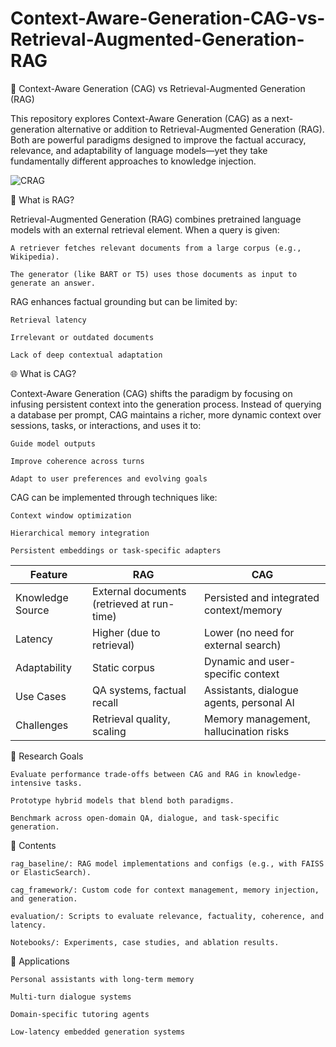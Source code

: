 # Context-Aware-Generation-CAG-vs-Retrieval-Augmented-Generation-RAG

📘 Context-Aware Generation (CAG) vs Retrieval-Augmented Generation (RAG)

This repository explores Context-Aware Generation (CAG) as a next-generation alternative or addition to Retrieval-Augmented Generation (RAG). Both are powerful paradigms designed to improve the factual accuracy, relevance, and adaptability of language models—yet they take fundamentally different approaches to knowledge injection.

![CRAG](https://miro.medium.com/v2/resize:fit:1400/1*AEvSVDFW_4VjGTScH3n_Xg.png)

🧠 What is RAG?

Retrieval-Augmented Generation (RAG) combines pretrained language models with an external retrieval element. When a query is given:

    A retriever fetches relevant documents from a large corpus (e.g., Wikipedia).

    The generator (like BART or T5) uses those documents as input to generate an answer.

RAG enhances factual grounding but can be limited by:

    Retrieval latency

    Irrelevant or outdated documents

    Lack of deep contextual adaptation

🌐 What is CAG?

Context-Aware Generation (CAG) shifts the paradigm by focusing on infusing persistent context into the generation process. Instead of querying a database per prompt, CAG maintains a richer, more dynamic context over sessions, tasks, or interactions, and uses it to:

    Guide model outputs

    Improve coherence across turns

    Adapt to user preferences and evolving goals

CAG can be implemented through techniques like:

    Context window optimization

    Hierarchical memory integration

    Persistent embeddings or task-specific adapters


| Feature          | RAG                                        | CAG                                      |
| ---------------- | ------------------------------------------ | ---------------------------------------- |
| Knowledge Source | External documents (retrieved at run-time) | Persisted and integrated context/memory  |
| Latency          | Higher (due to retrieval)                  | Lower (no need for external search)      |
| Adaptability     | Static corpus                              | Dynamic and user-specific context        |
| Use Cases        | QA systems, factual recall                 | Assistants, dialogue agents, personal AI |
| Challenges       | Retrieval quality, scaling                 | Memory management, hallucination risks   |


🔬 Research Goals

    Evaluate performance trade-offs between CAG and RAG in knowledge-intensive tasks.

    Prototype hybrid models that blend both paradigms.

    Benchmark across open-domain QA, dialogue, and task-specific generation.

📁 Contents

    rag_baseline/: RAG model implementations and configs (e.g., with FAISS or ElasticSearch).

    cag_framework/: Custom code for context management, memory injection, and generation.

    evaluation/: Scripts to evaluate relevance, factuality, coherence, and latency.

    Notebooks/: Experiments, case studies, and ablation results.

🚀 Applications

    Personal assistants with long-term memory

    Multi-turn dialogue systems

    Domain-specific tutoring agents

    Low-latency embedded generation systems
